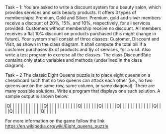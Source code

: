 Task – 1: You are asked to write a discount system for a beauty salon, which provides services and sells beauty products. It offers 3 types of memberships: Premium, Gold and Silver. Premium, gold and silver members receive a discount of 20%, 15%, and 10%, respectively, for all services provided. Customers without membership receive no discount. All members receives a flat 10% discount on products purchased (this might change in future). Your system shall consist of three classes: Customer, Discount and Visit, as shown in the class diagram. It shall compute the total bill if a customer purchases $x of products and $y of services, for a visit. Also write a test program to exercise all the classes.
The class DiscountRate contains only static variables and methods (underlined in the class diagram).


Task – 2
The classic Eight Queens puzzle is to place eight queens on a chessboard such that no two queens can attack each other (i.e., no two queens are on the same row, same column, or same diagonal). There are many possible solutions. Write a program that displays one such solution. A sample output is shown below:

|Q| | | | | | | |
| | | | |Q| | | |
| | | | | | | |Q|
| | | | | |Q| | |
| | |Q| | | | | |
| | | | | | |Q| |
| |Q| | | | | | |
| | | |Q| | | | |

For more information on the game follow the link
https://en.wikipedia.org/wiki/Eight_queens_puzzle
